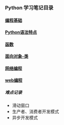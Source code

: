 ### Python 学习笔记目录
              
#### [编程基础]()
#### [Python语法特点]()
#### [函数]()
#### [面向对象-类]()
#### [网络编程]()
#### [web编程]()

##### 难点记录
- 滑动窗口
- 生产者、消费者开发模式
- 异步开发模式
